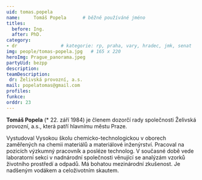 ```yaml
---
uid: tomas.popela
name:     Tomáš Popela  	# běžně používáné jméno
titles:
  before: Ing.
  after: PhD.
category:  
- dr               	# kategorie: rp, praha, vary, hradec, jmk, senat
img: people/tomas-popela.jpg   # 165 x 220
heroImg: Prague_panorama.jpeg
partyUid: bezpp
description:
teamDescription: 
 dr: Želivská provozní, a.s.
mail: popelatomas@gmail.com
profiles:
funkce: 
orddr: 23
---
```


**Tomáš Popela** (* 22. září 1984) je členem dozorčí rady společnosti Želivská provozní, a.s., která patří hlavnímu městu Praze.

Vystudoval Vysokou školu chemicko-technologickou v oborech zaměřených na chemii materiálů a materiálové inženýrství. Pracoval na pozicích výzkumný pracovník a posléze technolog. V současné době vede laboratorní sekci v nadnárodní společnosti věnující se analýzám vzorků životního prostředí a odpadů. Má bohatou mezinárodní zkušenost. Je nadšeným vodákem a celoživotním skautem.
